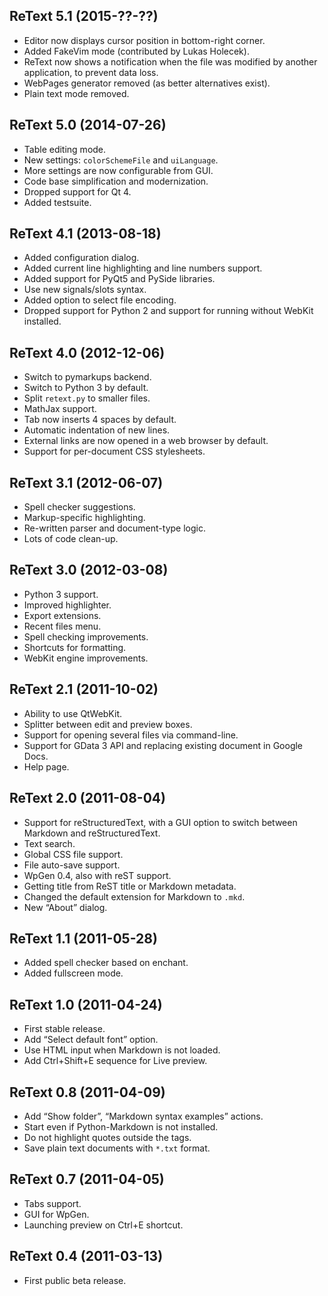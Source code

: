 ## ReText 5.1 (2015-??-??)

* Editor now displays cursor position in bottom-right corner.
* Added FakeVim mode (contributed by Lukas Holecek).
* ReText now shows a notification when the file was modified by another
  application, to prevent data loss.
* WebPages generator removed (as better alternatives exist).
* Plain text mode removed.

## ReText 5.0 (2014-07-26)

* Table editing mode.
* New settings: `colorSchemeFile` and `uiLanguage`.
* More settings are now configurable from GUI.
* Code base simplification and modernization.
* Dropped support for Qt 4.
* Added testsuite.

## ReText 4.1 (2013-08-18)

* Added configuration dialog.
* Added current line highlighting and line numbers support.
* Added support for PyQt5 and PySide libraries.
* Use new signals/slots syntax.
* Added option to select file encoding.
* Dropped support for Python 2 and support for running without WebKit
  installed.

## ReText 4.0 (2012-12-06)

* Switch to pymarkups backend.
* Switch to Python 3 by default.
* Split `retext.py` to smaller files.
* MathJax support.
* Tab now inserts 4 spaces by default.
* Automatic indentation of new lines.
* External links are now opened in a web browser by default.
* Support for per-document CSS stylesheets.

## ReText 3.1 (2012-06-07)

* Spell checker suggestions.
* Markup-specific highlighting.
* Re-written parser and document-type logic.
* Lots of code clean-up.

## ReText 3.0 (2012-03-08)

* Python 3 support.
* Improved highlighter.
* Export extensions.
* Recent files menu.
* Spell checking improvements.
* Shortcuts for formatting.
* WebKit engine improvements.

## ReText 2.1 (2011-10-02)

* Ability to use QtWebKit.
* Splitter between edit and preview boxes.
* Support for opening several files via command-line.
* Support for GData 3 API and replacing existing document in Google Docs.
* Help page.

## ReText 2.0 (2011-08-04)

* Support for reStructuredText, with a GUI option to switch between
  Markdown and reStructuredText.
* Text search.
* Global CSS file support.
* File auto-save support.
* WpGen 0.4, also with reST support.
* Getting title from ReST title or Markdown metadata.
* Changed the default extension for Markdown to `.mkd`.
* New “About” dialog.

## ReText 1.1 (2011-05-28)

* Added spell checker based on enchant.
* Added fullscreen mode.

## ReText 1.0 (2011-04-24)

* First stable release.
* Add “Select default font” option.
* Use HTML input when Markdown is not loaded.
* Add Ctrl+Shift+E sequence for Live preview.

## ReText 0.8 (2011-04-09)

* Add “Show folder”, “Markdown syntax examples” actions.
* Start even if Python-Markdown is not installed.
* Do not highlight quotes outside the tags.
* Save plain text documents with `*.txt` format.

## ReText 0.7 (2011-04-05)

* Tabs support.
* GUI for WpGen.
* Launching preview on Ctrl+E shortcut.

## ReText 0.4 (2011-03-13)

* First public beta release.
